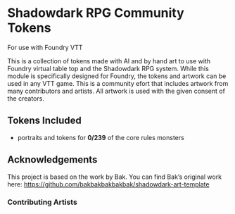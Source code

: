 # Shadowdark RPG Community Tokens
For use with Foundry VTT

This is a collection of tokens made with AI and by hand art to use with Foundry virtual table top and the Shadowdark RPG system.
While this module is specifically designed for Foundry, the tokens and artwork can be used in any VTT game. 
This is a community efort that includes artwork from many contributors and artists. All artwork is used with the given consent of the creators.

## Tokens Included
- portraits and tokens for **0/239** of the core rules monsters

## Acknowledgements
This project is based on the work by Bak. You can find Bak’s original work here:
https://github.com/bakbakbakbakbak/shadowdark-art-template

### Contributing Artists
